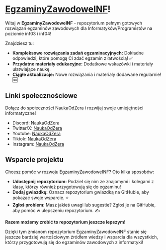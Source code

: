 # [EgzaminyZawodoweINF](https://github.com/PumaYT22)!

Witaj w **EgzaminyZawodoweINF** - repozytorium pełnym gotowych rozwiązań egzaminów zawodowych dla Informatyków/Programistów na poziomie inf03 i inf04! 

Znajdziesz tu:

* **Kompleksowe rozwiązania zadań egzaminacyjnych:** Dokładne odpowiedzi, które pomogą Ci zdać egzamin z łatwością! ✅
* **Przydatne materiały edukacyjne:** Dodatkowe wskazówki i materiały ułatwiające naukę.
* **Ciągłe aktualizacje:** Nowe rozwiązania i materiały dodawane regularnie! 🆕

## Linki społecznościowe

Dołącz do społeczności NaukaOdZera i rozwijaj swoje umiejętności informatyczne!

- Discord: [NaukaOdZera](https://discord.gg/3VtcKBNA3s)
- Twitter/X: [NaukaOdZera](https://x.com/NaukaOdZera)
- Youtube: [NaukaOdZera](https://www.youtube.com/@NaukaOdZera)
- Tiktok: [NaukaOdZera](https://www.tiktok.com/@naukaodzera)
- Instagram: [NaukaOdZera](https://www.instagram.com/naukaodzera/)

## Wsparcie projektu

Chcesz pomóc w rozwoju EgzaminyZawodoweINF? Oto kilka sposobów:

* **Udostępnij repozytorium:** Podziel się nim ze znajomymi i kolegami z klasy, którzy również przygotowują się do egzaminu!
* **Dodaj gwiazdkę:** Oznacz repozytorium gwiazdką na GitHubie, aby pokazać swoje wsparcie. ⭐
* **Zgłoś problem:** Masz jakieś uwagi lub sugestie? Zgłoś je na GitHubie, aby pomóc w ulepszeniu repozytorium. ✍️

**Razem możemy zrobić to repozytorium jeszcze lepszym!**

Dzięki tym zmianom repozytorium EgzaminyZawodoweINF stanie się jeszcze bardziej wartościowym źródłem wiedzy i wsparcia dla wszystkich, którzy przygotowują się do egzaminów zawodowych z informatyki!


